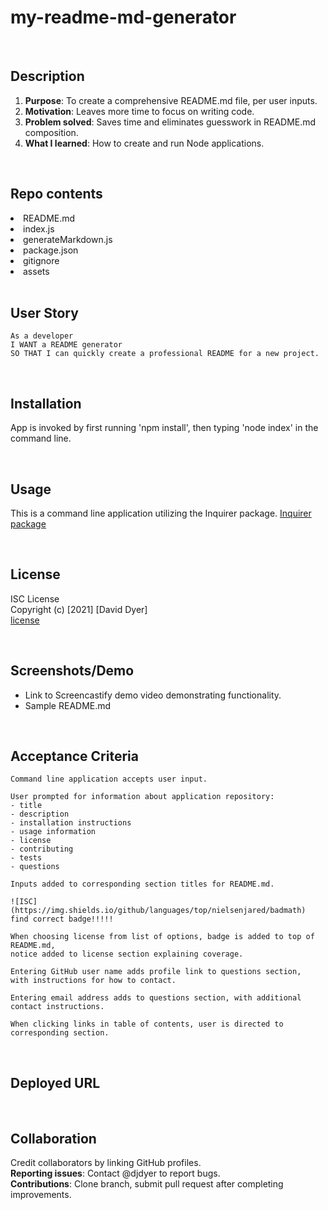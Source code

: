 # my-readme-md-generator

<br>

## Description

1. **Purpose**: To create a comprehensive README.md file, per user inputs.
2. **Motivation**: Leaves more time to focus on writing code.
3. **Problem solved**: Saves time and eliminates guesswork in README.md composition.
4. **What I learned**: How to create and run Node applications.

<br>

## Repo contents

<li>README.md</li>
<li>index.js</li>
<li>generateMarkdown.js</li>
<li>package.json</li>
<li>gitignore</li>
<li>assets</li>

<br>

## User Story

```
As a developer
I WANT a README generator
SO THAT I can quickly create a professional README for a new project.
```

<br>

## Installation

App is invoked by first running 'npm install', then typing 'node index' in the command line.

<br>

## Usage

This is a command line application utilizing the Inquirer package.
[Inquirer package](https://www.npmjs.com/package/inquirer)

<br>

## License

ISC License  
Copyright (c) [2021] [David Dyer]  
[license](./license.txt)

<br>

## Screenshots/Demo

- Link to Screencastify demo video demonstrating functionality.
- Sample README.md

<br>

## Acceptance Criteria

```
Command line application accepts user input.

User prompted for information about application repository:
- title
- description
- installation instructions
- usage information
- license
- contributing
- tests
- questions

Inputs added to corresponding section titles for README.md.

![ISC](https://img.shields.io/github/languages/top/nielsenjared/badmath)
find correct badge!!!!!

When choosing license from list of options, badge is added to top of README.md,
notice added to license section explaining coverage.

Entering GitHub user name adds profile link to questions section,
with instructions for how to contact.

Entering email address adds to questions section, with additional
contact instructions.

When clicking links in table of contents, user is directed to corresponding section.

```

<br>

## Deployed URL

<br>

## Collaboration

Credit collaborators by linking GitHub profiles.  
**Reporting issues**: Contact @djdyer to report bugs.  
**Contributions**: Clone branch, submit pull request after completing improvements.

<br>
